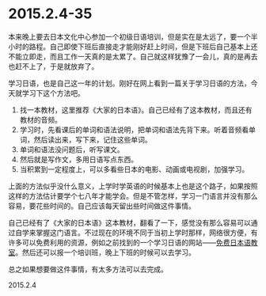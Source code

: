 2015.2.4-35
=============

本来晚上要去日本文化中心参加一个初级日语培训，但是实在是太远了，要一个半小时的路程。自己即使下班后直接走才能刚好赶上时间，但是下班后自己基本上还不能立即走，而且工作一天真的是太累了。自己就这样犹豫了一会儿，真的是再去也赶不上了，于是就放弃了。

学习日语，也是自己这一年的计划。刚好在网上看到一篇关于学习日语的方法，今天就学习下这个方法吧。

1. 找一本教材，这里推荐《大家的日本语》。自己已经有了这本教材，而且还有教材的音频。
2. 学习时，先看课后的单词和语法说明，把单词和语法先背下来。听着音频看单词，然后读出来，写下来，记住这些单词。
3. 单词和语法没问题后，听写课文。
4. 然后就是写作文，多用日语写点东西。
5. 当积累到一定程度上，可以多看些日本的电影、动画或电视剧，加强学习。

上面的方法似乎没什么意义，上学时学英语的时候基本上也是这个路子，如果按照这样的方法估计要学个七八年才能学会。但是不管怎样，学习一门语言并没有那么容易，要花些时间的。自己应该每天留出些时间做这件事情。

自己已经有了《大家的日本语》这本教材，翻看了一下，感觉没有那么容易可以通过自学来掌握这门语言。不过现在的环境不同于当初上学时那样，网络很方便，有许多可以免费利用的资源，例如之前找到的一个学习日语的网站——[免费日本语教室](http://www.learnjapanese.aiyori.org)。然后还可以报一个培训班，晚上下班的时候可以去学习。

总之如果想要做这件事情，有太多方法可以去完成。


2015.2.4